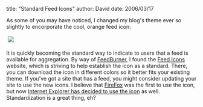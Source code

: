 
title: "Standard Feed Icons"
author: David
date: 2006/03/17

As some of you may have noticed, I changed my blog's theme ever so slightly to encorporate the cool, orange feed icon:<br><br>&nbsp;<img src="http://www.mohundro.com/blog/images/feed-icon-32x32.gif"><br><br>It is quickly becoming the standard way to indicate to users that a feed is available for aggregation. By way of <a href="http://www.feedburner.com">FeedBurner</a>, I found the <a href="http://feedicons.com/">Feed Icons</a> website, which is striving to help establish the icon as a standard. There, you can download the icon in different colors so it better fits your existing theme. If you've got a site that has a feed, you might consider updating your site to use the new icons. I believe that <a href="http://www.firefox.com">FireFox</a> was the first to use the icon, but now <a href="http://blogs.msdn.com/rssteam/archive/2005/12/14/503778.aspx">Internet Explorer has decided to use the icon</a> as well. Standardization is a great thing, eh?<br><p></p>
